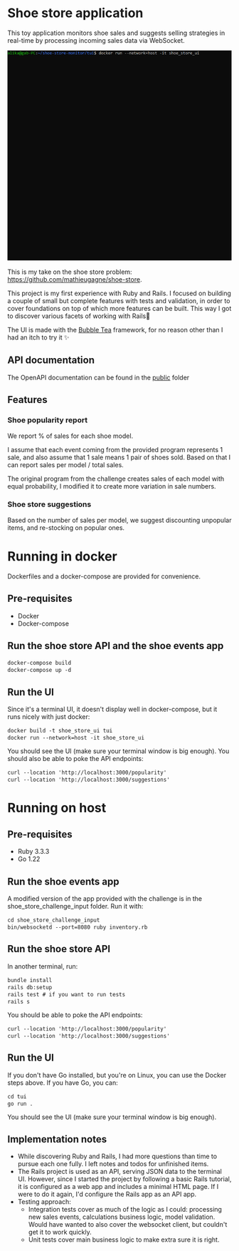 # Shoe store application

This toy application monitors shoe sales and suggests selling strategies in real-time by processing incoming sales data via WebSocket.

![Demo](tui.gif)

This is my take on the shoe store problem: https://github.com/mathieugagne/shoe-store.

This project is my first experience with Ruby and Rails. I focused on building a couple of small but complete features with tests and validation, in order to cover foundations on top of which more features can be built. This way I got to discover various facets of working with Rails💎

The UI is made with the [Bubble Tea](https://github.com/charmbracelet/bubbletea) framework, for no reason other than I had an itch to try it ✨

## API documentation
The OpenAPI documentation can be found in the [public](public/apidoc.yml) folder

## Features

### Shoe popularity report
We report % of sales for each shoe model.

I assume that each event coming from the provided program represents 1 sale, and also assume that 1 sale means 1 pair of shoes sold. Based on that I can report sales per model / total sales.

The original program from the challenge creates sales of each model with equal probability, I modified it to create more variation in sale numbers.

### Shoe store suggestions

Based on the number of sales per model, we suggest discounting unpopular items, and re-stocking on popular ones.

# Running in docker
Dockerfiles and a docker-compose are provided for convenience.

## Pre-requisites
- Docker
- Docker-compose

## Run the shoe store API and the shoe events app

```
docker-compose build
docker-compose up -d
```

## Run the UI
Since it's a terminal UI, it doesn't display well in docker-compose, but it runs nicely with just docker:
```
docker build -t shoe_store_ui tui
docker run --network=host -it shoe_store_ui
```

You should see the UI (make sure your terminal window is big enough).
You should also be able to poke the API endpoints:
```
curl --location 'http://localhost:3000/popularity'
curl --location 'http://localhost:3000/suggestions'
```

# Running on host

## Pre-requisites
- Ruby 3.3.3
- Go 1.22

## Run the shoe events app
A modified version of the app provided with the challenge is in the shoe_store_challenge_input folder. Run it with:
```
cd shoe_store_challenge_input
bin/websocketd --port=8080 ruby inventory.rb
```

## Run the shoe store API
In another terminal, run:
```
bundle install
rails db:setup
rails test # if you want to run tests
rails s
```

You should be able to poke the API endpoints:
```
curl --location 'http://localhost:3000/popularity'
curl --location 'http://localhost:3000/suggestions'
```

## Run the UI

If you don't have Go installed, but you're on Linux, you can use the Docker steps above.
If you have Go, you can:
```
cd tui
go run .
```
You should see the UI (make sure your terminal window is big enough).

## Implementation notes
- While discovering Ruby and Rails, I had more questions than time to pursue each one fully. I left notes and todos for unfinished items.
- The Rails project is used as an API, serving JSON data to the terminal UI. However, since I started the project by following a basic Rails tutorial, it is configured as a web app and includes a minimal HTML page. If I were to do it again, I'd configure the Rails app as an API app.
- Testing approach:
    - Integration tests cover as much of the logic as I could: processing new sales events, calculations business logic, model validation. Would have wanted to also cover the websocket client, but couldn't get it to work quickly.
    - Unit tests cover main business logic to make extra sure it is right.
